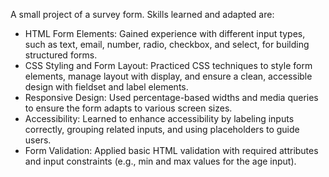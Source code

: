 A small project of a survey form. Skills learned and adapted are:
- HTML Form Elements: Gained experience with different input types, such as text, email, number, radio, checkbox, and select, for building structured forms.
- CSS Styling and Form Layout: Practiced CSS techniques to style form elements, manage layout with display, and ensure a clean, accessible design with fieldset and label elements.
- Responsive Design: Used percentage-based widths and media queries to ensure the form adapts to various screen sizes.
- Accessibility: Learned to enhance accessibility by labeling inputs correctly, grouping related inputs, and using placeholders to guide users.
- Form Validation: Applied basic HTML validation with required attributes and input constraints (e.g., min and max values for the age input).
